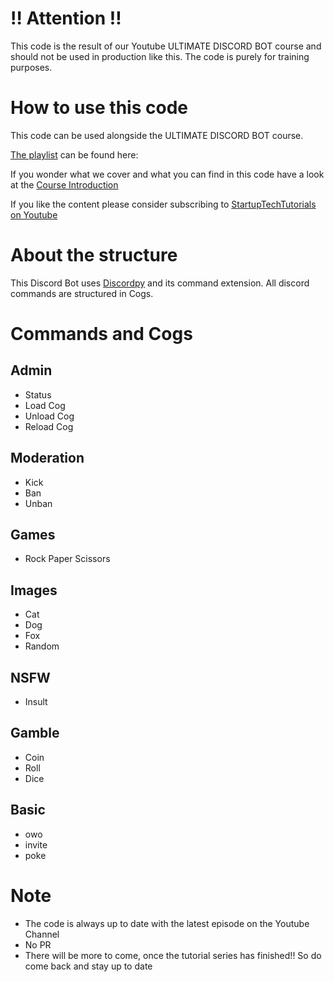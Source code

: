 # :bangbang: Attention :bangbang:

This code is the result of our Youtube ULTIMATE DISCORD BOT course and should not be used in production like this. The code is purely for training purposes.

# How to use this code

This code can be used alongside the ULTIMATE DISCORD BOT course.

[The playlist](https://www.youtube.com/playlist?list=PLESMQx4LeD3NmTZ8D1qwQwwSp67kznl-K) can be found here:

If you wonder what we cover and what you can find in this code have a look at the [Course Introduction](https://www.youtube.com/watch?v=yoc1XQm30SA&list=PLESMQx4LeD3NmTZ8D1qwQwwSp67kznl-K&index=2&t=0s)

If you like the content please consider subscribing to [StartupTechTutorials on Youtube](https://www.youtube.com/channel/UCIJe3dIHGq1lIAxCCwx8eyA/)

# About the structure

This Discord Bot uses [Discordpy](https://github.com/Rapptz/discord.py) and its command extension. All discord commands are structured in Cogs.

# Commands and Cogs

## Admin

- Status
- Load Cog
- Unload Cog
- Reload Cog

## Moderation

- Kick
- Ban
- Unban

## Games

- Rock Paper Scissors

## Images

- Cat
- Dog
- Fox
- Random

## NSFW

- Insult

## Gamble

- Coin
- Roll
- Dice

## Basic

- owo
- invite
- poke

# Note

- The code is always up to date with the latest episode on the Youtube Channel
- No PR
- There will be more to come, once the tutorial series has finished!! So do come back and stay up to date
